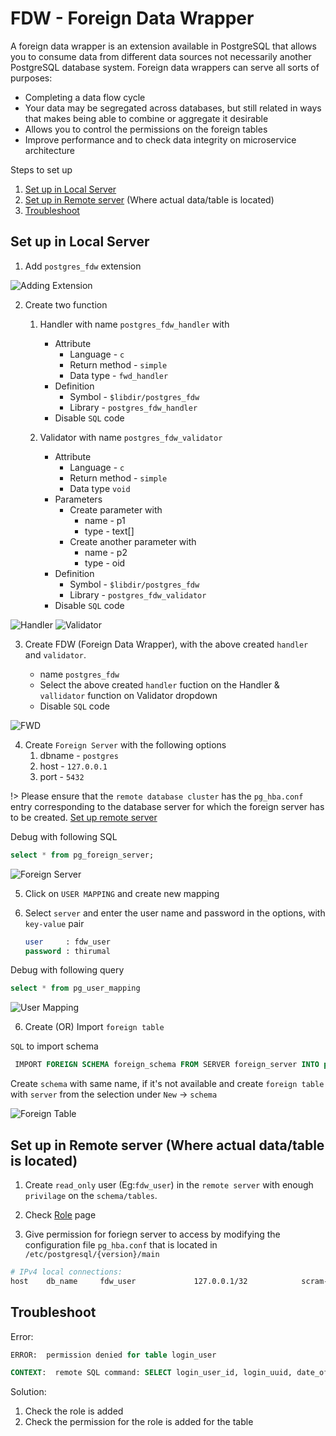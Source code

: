 # FDW - Foreign Data Wrapper

A foreign data wrapper is an extension available in PostgreSQL that allows you to consume data from different data sources not necessarily another PostgreSQL database system. Foreign data wrappers can serve all sorts of purposes:

* Completing a data flow cycle
* Your data may be segregated across databases, but still related in ways that makes being able to combine or aggregate it desirable
* Allows you to control the permissions on the foreign tables
* Improve performance and to check data integrity on microservice architecture

Steps to set up

1. [Set up in Local Server](#set-up-in-local-server)
2. [Set up in Remote server](#set-up-in-remote-server-where-actual-datatable-is-located) (Where actual data/table is located)
3. [Troubleshoot](#troubleshoot)


## Set up in Local Server

1. Add `postgres_fdw` extension

![Adding Extension](./img/fwd/fwd_extension.png)

2. Create two function
    1. Handler with name `postgres_fdw_handler` with
        * Attribute
          * Language - `c`
          * Return method - `simple`
          * Data type - `fwd_handler`
        * Definition
          * Symbol - `$libdir/postgres_fdw`
          * Library - `postgres_fdw_handler`
        * Disable `SQL` code

    2. Validator with name `postgres_fdw_validator`
        * Attribute
          * Language - `c`
          * Return method - `simple`
          * Data type `void`
        * Parameters
          * Create parameter with
            * name - p1
            * type - text[]
          * Create another parameter with
            * name - p2
            * type - oid
        * Definition
          * Symbol - `$libdir/postgres_fdw`
          * Library - `postgres_fdw_validator`
        * Disable `SQL` code

![Handler](./img/fwd/fwd_func_handler.png)
![Validator](./img/fwd/fwd_func_validator.png)

3. Create FDW (Foreign  Data Wrapper), with the above created `handler` and `validator`.

    * name `postgres_fdw`
    * Select the above created `handler` fuction on the Handler & `vallidator` function on Validator dropdown
    * Disable `SQL` code

![FWD](./img/fwd/fwd.png)

4. Create `Foreign Server` with the following options
    1. dbname - `postgres`
    2. host   - `127.0.0.1`
    3. port   - `5432`

!> Please ensure that the `remote database cluster` has the `pg_hba.conf` entry corresponding to the database server for which the foreign server has to be created. [Set up remote server](#set-in-remote-server)

Debug with following SQL

```sql
select * from pg_foreign_server;
```

![Foreign Server](./img/fwd/fwd_server.png)

5. Click on `USER MAPPING` and create new mapping
  
1. Select `server` and enter the user name and password in the options, with `key-value` pair

      ```sql
      user     : fdw_user
      password : thirumal
      ```

Debug with following query

```sql
select * from pg_user_mapping
```

![User Mapping](./img/fwd/user_mapping.png)

6. Create (OR) Import `foreign table`

 `SQL` to import schema

 ```sql
  IMPORT FOREIGN SCHEMA foreign_schema FROM SERVER foreign_server INTO public;
 ```

 Create `schema` with same name, if it's not available and create `foreign table` with `server` from the selection under `New` -> `schema`

 ![Foreign Table](./img/fwd/foreign_table.png)

## Set up in Remote server (Where actual data/table is located)

1. Create `read_only` user (Eg:`fdw_user`) in the `remote server` with enough `privilage` on the `schema/tables`.

2. Check [Role](/pgmodeler/Role.md) page

3. Give permission for foriegn server to access by modifying the configuration file `pg_hba.conf` that is located in `/etc/postgresql/{version}/main`

```bash
# IPv4 local connections:
host    db_name     fdw_user             127.0.0.1/32            scram-sha-256
```

## Troubleshoot

Error:

```SQL
ERROR:  permission denied for table login_user

CONTEXT:  remote SQL command: SELECT login_user_id, login_uuid, date_of_birth, individual, row_created_on FROM public.login_user 
```

Solution:

1. Check the role is added
2. Check the permission for the role is added for the table

